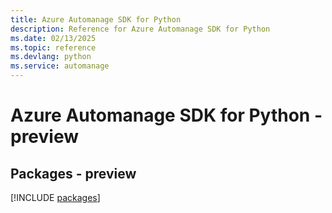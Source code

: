 ```yaml
---
title: Azure Automanage SDK for Python
description: Reference for Azure Automanage SDK for Python
ms.date: 02/13/2025
ms.topic: reference
ms.devlang: python
ms.service: automanage
---
```

# Azure Automanage SDK for Python - preview
## Packages - preview
[!INCLUDE [packages](automanage-index.md)]
